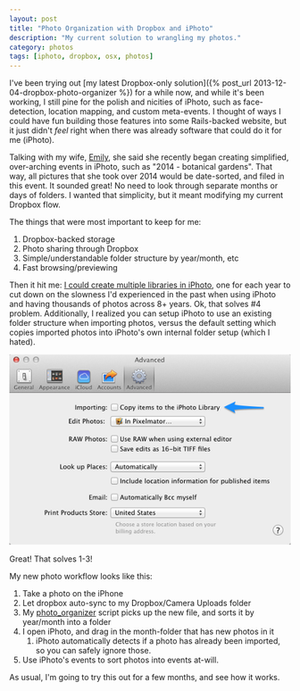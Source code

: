 ```yaml
---
layout: post
title: "Photo Organization with Dropbox and iPhoto"
description: "My current solution to wrangling my photos."
category: photos
tags: [iphoto, dropbox, osx, photos]
---
```



I've been trying out [my latest Dropbox-only solution]({% post_url 2013-12-04-dropbox-photo-organizer %}) for a while now,
and while it's been working, I still pine for the polish and nicities
of iPhoto, such as face-detection, location mapping, and custom meta-events.
I thought of ways I could have fun building those features into some
Rails-backed website, but it just didn't *feel* right when there was already
software that could do it for me (iPhoto).

Talking with my wife, [Emily](http://emilysf.com), she said she recently
began creating simplified, over-arching events in iPhoto, such as "2014 - botanical gardens".
That way, all pictures that she took over 2014 would be date-sorted, and filed in this
event. It sounded great! No need to look through separate months or days of folders. I wanted
that simplicity, but it meant modifying my current Dropbox flow.

The things that were most important to keep for me:

1. Dropbox-backed storage
2. Photo sharing through Dropbox
3. Simple/understandable folder structure by year/month, etc
4. Fast browsing/previewing

Then it hit me: [I could create multiple libraries in iPhoto](http://support.apple.com/kb/PH2505), one for each year to cut
down on the slowness I'd experienced in the past when using iPhoto and having thousands
of photos across 8+ years. Ok, that solves #4 problem. Additionally, I realized you can
setup iPhoto to use an existing folder structure when importing photos, versus the default
setting which copies imported photos into iPhoto's own internal folder setup (which I hated).

<img src="/assets/photos/2014.03.01-iphoto setting.png" />

Great! That solves 1-3!

My new photo workflow looks like this:

1. Take a photo on the iPhone
2. Let dropbox auto-sync to my Dropbox/Camera Uploads folder
3. My [photo_organizer](https://github.com/cfurrow/photo_organizer) script picks up the new file, and sorts it by year/month into a folder
4. I open iPhoto, and drag in the month-folder that has new photos in it
    1. iPhoto automatically detects if a photo has already been imported, so you can safely ignore those.
5. Use iPhoto's events to sort photos into events at-will.

As usual, I'm going to try this out for a few months, and see how it works.
